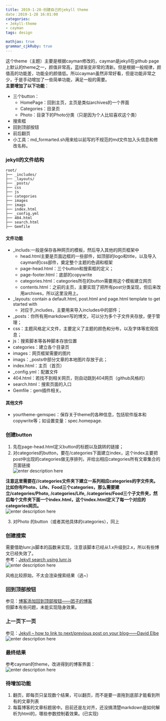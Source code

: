 ```yaml
---
title: 2019-1-28-创建自己的jekyll theme
date：2019-1-28 16:01:00
categories:
- Jekyll-theme
- cayman
tags: design

mathjax: true
grammar_cjkRuby: true
---
```


这个theme（主题）主要是根据cayman修改的，cayman是jekyll在github page上默认的theme之一，颜值非常高，蓝绿渐变非常的清新。但是根据一般规律，颜值高的功能差，功能全的颜值低。所以cayman虽然非常好看，但是功能非常之少，于是手动增加了一些简单功能，满足一般的需要。  
**主要增加了以下功能**：  
- 三个button：
	- HomePage：回到主页，主页是类似archives的一个界面
	- Categories：目录页
	- Photo：目录下的Photo分类（只是因为个人比较喜欢这个类）
- 搜索框
- 回到顶部按钮
- 前后翻页
- 小工具：md_formarted.sh用来给以前写的不规范的md文件加入头信息和修改名称。
### jekyll的文件结构
```
root/
├── _includes/
├── _layouts/
├── _posts/
├── css
├── js
├── categories
├── images
├── imags
├── index.html
├── _config.yml
├── 404.html
├── search.html
├── Gemfile
```
#### 文件功能 
- \_includs:一般是保存各种网页的模板，然后导入其他的网页框架中
	- head.html主要是页面边框的一些部件，如顶部的logo和title，以及导入cayman的css部件，奠定整个主题的色调和框架
	- page-head.html：三个button和搜索框的定义；
	- page-footer.html：底部的copywrite
	- categories.html：categories所在的button需要用这个模板建立网页
	- contents.html：之前的主页，主要实现了把所有post分类呈现，但后来改用archives，所以这里没用上。
- \_layouts: contain a default.html, post.html and page.html template to get started with
	- 对应于_includes，主要用来导入includes中的部件；
- \_posts：你所有用markdown写的博文，可以分为多个子文件夹存放，便于管理；
- css：主题风格定义文件，主要定义了主题的颜色和分布，以及字体等宏观信息；
- js：搜索脚本等各种脚本存放位置
- categories：建立各个目录页
- images：网页框架需要的图片
- imags：\_posts中部分文章的本地图片存放于此；
- index.html：主页（首页）
- \_config.yml：配置文件
- 404.html：若找不到相关网页，则自动跳到404网页（github风格的）
- search.html：搜索页面的入口
- Gemfile：gem插件相关。

#### 其他文件
- yourtheme-gemspec：保存关于theme的各种信息，包括软件版本和copywrite等；如设置变量：spec.homepage. 

### 创建button
1. 先在page-head.html定义button的标题以及跳转的链接；
2. 对categories的button，要在/categories下面建立index，这个index主要把post中出现的categories做无序排列，并给出相应categories所有文章集合的页面链接  
![enter description here](https://www.github.com/zhongpenggeo/Blogs/raw/master/imags/1548748032633.png)

**注意这里需要在//categories文件夹下建立一系列相应categories的字文件夹。比如你有Photo、Life、Food三个categories，那么需要建立/categories/Photo, /categories/Life, /categories/Food三个子文件夹，然后每个文件夹下面一个index.html，这个index.html定义了每一个对应的categories网页。**    
	![enter description here](https://www.github.com/zhongpenggeo/Blogs/raw/master/imags/1548748079788.png)
	
3. 对Photo 的button（或者其他具体的categories），同上
### 创建搜索
需要借助lunr.js脚本的函数来实现，注意该脚本已经从1.x升级到2.x，所以有些博文已经失效了。    
参考：[Jekyll search using lunr.js](https://learn.cloudcannon.com/jekyll/jekyll-search-using-lunr-js/)     
![enter description here](https://www.github.com/zhongpenggeo/Blogs/raw/master/imags/1548748539276.png)

风格比较原始，不太会渲染搜索结果（逃~）

### 回到顶部按钮
参见：[博客添加回到顶部按钮——团子的博客](http://kodango.com/customize-back-to-top-button)  
但脚本有些问题，未能实现隐身效果。

### 上一页下一页
参见：[Jekyll – how to link to next/previous post on your blog——David Elbe](https://david.elbe.me/jekyll/2015/06/20/how-to-link-to-next-and-previous-post-with-jekyll.html)  
![enter description here](https://www.github.com/zhongpenggeo/Blogs/raw/master/imags/1548748582990.png)

### 最终结果
参考cayman的theme，改进得到的博客界面：  
![enter description here](https://www.github.com/zhongpenggeo/Blogs/raw/master/imags/1548748517762.png)

### 待增加功能
1. 翻页，即每页只呈现数个结果，可以翻页，而不是要一直拖到底部才能看到所有的文章列表
2. 每篇博客的文章标题居中。目前还是左对齐，还没搞清楚markdown是如何解析为html的，哪些参数控制着效果。(已实现)


